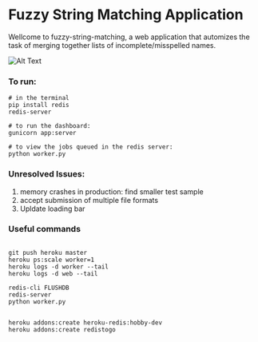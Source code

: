 # Fuzzy String Matching Application

Wellcome to fuzzy-string-matching, a web application that automizes the task of merging together lists of incomplete/misspelled names.


![Alt Text](https://github.com/vladGriguta/dashboardFuzzyMatching/blob/master/resources/walkthrough.gif)


### To run:
```
# in the terminal
pip install redis
redis-server

# to run the dashboard:
gunicorn app:server

# to view the jobs queued in the redis server:
python worker.py

```

### Unresolved Issues:
1. memory crashes in production: find smaller test sample
2. accept submission of multiple file formats
3. Upldate loading bar


### Useful commands
```

git push heroku master
heroku ps:scale worker=1
heroku logs -d worker --tail
heroku logs -d web --tail

redis-cli FLUSHDB
redis-server
python worker.py


heroku addons:create heroku-redis:hobby-dev
heroku addons:create redistogo

```